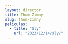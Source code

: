 ```yaml
---
layout: director
title: Thom Zimny
slug: thom-zimny
peliculas:
  - title: "Sly"
    url: "2023/12/14/sly/"
---
```

